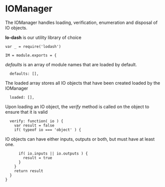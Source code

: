 IOManager
=========
The IOManager handles loading, verification, enumeration and disposal of IO objects.

**lo-dash** is our utility library of choice

    var _ = require('lodash')
		
    IM = module.exports = {
      
*defaults* is an array of module names that are loaded by default.

      defaults: [],
The loaded array stores all IO objects that have been created loaded by the IOManager			

      loaded: [],
Upon loading an IO object, the *verify* method is called on the object to ensure that it is valid

      verify: function( io ) {
        var result = false
        if( typeof io === 'object' ) {
IO objects can have either inputs, outputs or both, but must have at least one.

          if( io.inputs || io.outputs ) {
            result = true
          }
        }
        return result
      }
    }
